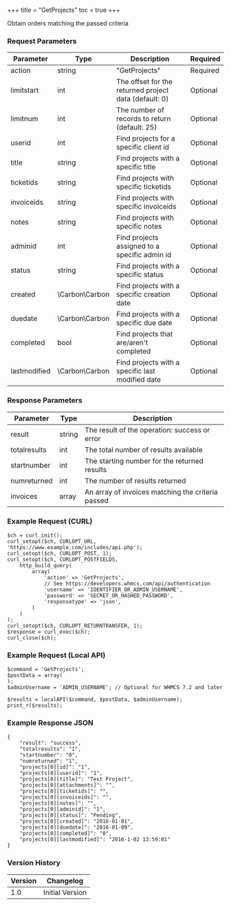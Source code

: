 +++
title = "GetProjects"
toc = true
+++

Obtain orders matching the passed criteria

### Request Parameters

| Parameter | Type | Description | Required |
| --------- | ---- | ----------- | -------- |
| action | string | "GetProjects" | Required |
| limitstart | int | The offset for the returned project data (default: 0) | Optional |
| limitnum | int | The number of records to return (default: 25) | Optional |
| userid | int | Find projects for a specific client id | Optional |
| title | string | Find projects with a specific title | Optional |
| ticketids | string | Find projects with specific ticketids | Optional |
| invoiceids | string | Find projects with specific invoiceids | Optional |
| notes | string | Find projects with specific notes | Optional |
| adminid | int | Find projects assigned to a specific admin id | Optional |
| status | string | Find projects with a specific status | Optional |
| created | \Carbon\Carbon | Find projects with a specific creation date | Optional |
| duedate | \Carbon\Carbon | Find projects with a specific due date | Optional |
| completed | bool | Find projects that are/aren't completed | Optional |
| lastmodified | \Carbon\Carbon | Find projects with a specific last modified date | Optional |

### Response Parameters

| Parameter | Type | Description |
| --------- | ---- | ----------- |
| result | string | The result of the operation: success or error |
| totalresults | int | The total number of results available |
| startnumber | int | The starting number for the returned results |
| numreturned | int | The number of results returned |
| invoices | array | An array of invoices matching the criteria passed |


### Example Request (CURL)

```
$ch = curl_init();
curl_setopt($ch, CURLOPT_URL, 'https://www.example.com/includes/api.php');
curl_setopt($ch, CURLOPT_POST, 1);
curl_setopt($ch, CURLOPT_POSTFIELDS,
    http_build_query(
        array(
            'action' => 'GetProjects',
            // See https://developers.whmcs.com/api/authentication
            'username' => 'IDENTIFIER_OR_ADMIN_USERNAME',
            'password' => 'SECRET_OR_HASHED_PASSWORD',
            'responsetype' => 'json',
        )
    )
);
curl_setopt($ch, CURLOPT_RETURNTRANSFER, 1);
$response = curl_exec($ch);
curl_close($ch);
```


### Example Request (Local API)

```
$command = 'GetProjects';
$postData = array(
);
$adminUsername = 'ADMIN_USERNAME'; // Optional for WHMCS 7.2 and later

$results = localAPI($command, $postData, $adminUsername);
print_r($results);
```


### Example Response JSON

```
{
    "result": "success",
    "totalresults": "1",
    "startnumber": "0",
    "numreturned": "1",
    "projects[0][id]": "1",
    "projects[0][userid]": "1",
    "projects[0][title]": "Test Project",
    "projects[0][attachments]": "",
    "projects[0][ticketids]": "",
    "projects[0][invoiceids]": "",
    "projects[0][notes]": "",
    "projects[0][adminid]": "1",
    "projects[0][status]": "Pending",
    "projects[0][created]": "2016-01-01",
    "projects[0][duedate]": "2016-01-09",
    "projects[0][completed]": "0",
    "projects[0][lastmodified]": "2016-1-02 13:59:01"
}
```


### Version History

| Version | Changelog |
| ------- | --------- |
| 1.0 | Initial Version |
